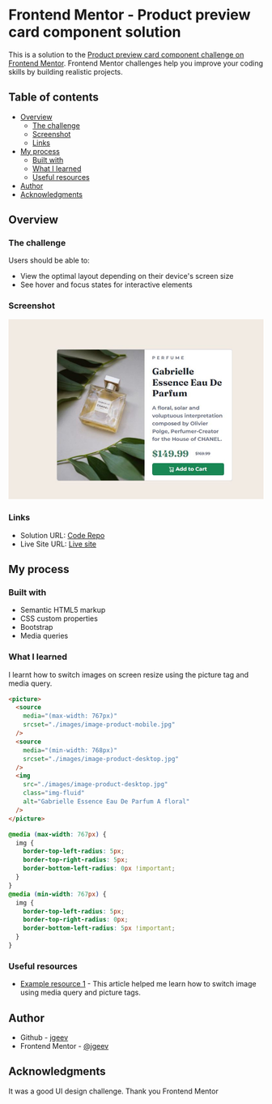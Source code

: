 # Frontend Mentor - Product preview card component solution

This is a solution to the [Product preview card component challenge on Frontend Mentor](https://www.frontendmentor.io/challenges/product-preview-card-component-GO7UmttRfa). Frontend Mentor challenges help you improve your coding skills by building realistic projects.

## Table of contents

- [Overview](#overview)
  - [The challenge](#the-challenge)
  - [Screenshot](#screenshot)
  - [Links](#links)
- [My process](#my-process)
  - [Built with](#built-with)
  - [What I learned](#what-i-learned)
  - [Useful resources](#useful-resources)
- [Author](#author)
- [Acknowledgments](#acknowledgments)

## Overview

### The challenge

Users should be able to:

- View the optimal layout depending on their device's screen size
- See hover and focus states for interactive elements

### Screenshot

![](./images/screenshot.jpg)

### Links

- Solution URL: [Code Repo](#)
- Live Site URL: [Live site](#)

## My process

### Built with

- Semantic HTML5 markup
- CSS custom properties
- Bootstrap
- Media queries

### What I learned

I learnt how to switch images on screen resize using the picture tag and media query.

```html
<picture>
  <source
    media="(max-width: 767px)"
    srcset="./images/image-product-mobile.jpg"
  />
  <source
    media="(min-width: 768px)"
    srcset="./images/image-product-desktop.jpg"
  />
  <img
    src="./images/image-product-desktop.jpg"
    class="img-fluid"
    alt="Gabrielle Essence Eau De Parfum A floral"
  />
</picture>
```

```css
@media (max-width: 767px) {
  img {
    border-top-left-radius: 5px;
    border-top-right-radius: 5px;
    border-bottom-left-radius: 0px !important;
  }
}
@media (min-width: 767px) {
  img {
    border-top-left-radius: 5px;
    border-top-right-radius: 0px;
    border-bottom-left-radius: 5px !important;
  }
}
```

### Useful resources

- [Example resource 1](https://stackoverflow.com/questions/30460681/changing-image-src-depending-on-screen-size) - This article helped me learn how to switch image using media query and picture tags.

## Author

- Github - [jgeev](https://github.com/jgeev)
- Frontend Mentor - [@jgeev](https://www.frontendmentor.io/profile/jgeev)

## Acknowledgments

It was a good UI design challenge. Thank you Frontend Mentor
